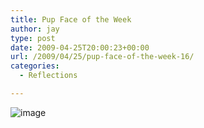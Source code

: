 ```yaml
---
title: Pup Face of the Week
author: jay
type: post
date: 2009-04-25T20:00:23+00:00
url: /2009/04/25/pup-face-of-the-week-16/
categories:
  - Reflections

---
```

![image][1]

 [1]: https://photos.smugmug.com/photos/520603808_xfAte-M.jpg